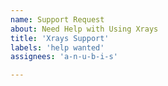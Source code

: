 ```yaml
---
name: Support Request
about: Need Help with Using Xrays
title: 'Xrays Support'
labels: 'help wanted'
assignees: 'a-n-u-b-i-s'

---
```

